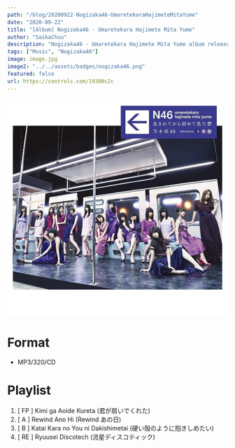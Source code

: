 ```yaml
---
path: "/blog/20200922-Nogizaka46-UmaretekaraHajimeteMitaYume"
date: "2020-09-22"
title: "[Album] Nogizaka46 - Umaretekara Hajimete Mita Yume"
author: "SaikaChuu"
description: "Nogizaka46 - Umaretekara Hajimete Mita Yume album released. Recommended Music!"
tags: ["Music", "Nogizaka46"]
image: image.jpg
image2: "../../assets/badges/nogizaka46.png"
featured: false
url: https://controlc.com/19300c2c
---
```


![Nogizaka46 - Umaretekara Hajimete Mita Yume](./image.jpg)

# Format

- MP3/320/CD

# Playlist

1. [ FP ] Kimi ga Aoide Kureta (君が扇いでくれた)
2. [ A ] Rewind Ano Hi (Rewind あの日)
3. [ B ] Katai Kara no You ni Dakishimetai (硬い殻のように抱きしめたい)
4. [ RE ] Ryuusei Discotech (流星ディスコティック)
